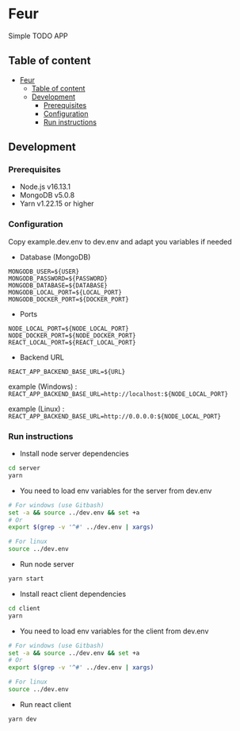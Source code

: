 # Feur

Simple TODO APP
## Table of content

- [Feur](#feur)
  - [Table of content](#table-of-content)
  - [Development](#development)
    - [Prerequisites](#prerequisites)
    - [Configuration](#configuration)
    - [Run instructions](#run-instructions)

## Development

### Prerequisites

- Node.js v16.13.1
- MongoDB v5.0.8
- Yarn v1.22.15 or higher

### Configuration

Copy example.dev.env to dev.env and adapt you variables if needed

- Database (MongoDB)

```env
MONGODB_USER=${USER}
MONGODB_PASSWORD=${PASSWORD}
MONGODB_DATABASE=${DATABASE}
MONGODB_LOCAL_PORT=${LOCAL_PORT}
MONGODB_DOCKER_PORT=${DOCKER_PORT}
```

- Ports

```env
NODE_LOCAL_PORT=${NODE_LOCAL_PORT}
NODE_DOCKER_PORT=${NODE_DOCKER_PORT}
REACT_LOCAL_PORT=${REACT_LOCAL_PORT}
```

- Backend URL

```env
REACT_APP_BACKEND_BASE_URL=${URL}
```

example (Windows) : `REACT_APP_BACKEND_BASE_URL=http://localhost:${NODE_LOCAL_PORT}`

example (Linux) : `REACT_APP_BACKEND_BASE_URL=http://0.0.0.0:${NODE_LOCAL_PORT}`

### Run instructions

- Install node server dependencies

```sh
cd server
yarn
```

- You need to load env variables for the server from dev.env

```sh
# For windows (use Gitbash)
set -a && source ../dev.env && set +a
# Or
export $(grep -v '^#' ../dev.env | xargs)

# For linux
source ../dev.env

```

- Run node server

```sh
yarn start
```

- Install react client dependencies

```sh
cd client
yarn
```

- You need to load env variables for the client from dev.env

```sh
# For windows (use Gitbash)
set -a && source ../dev.env && set +a
# Or
export $(grep -v '^#' ../dev.env | xargs)

# For linux
source ../dev.env

```

- Run react client

```sh
yarn dev
```
